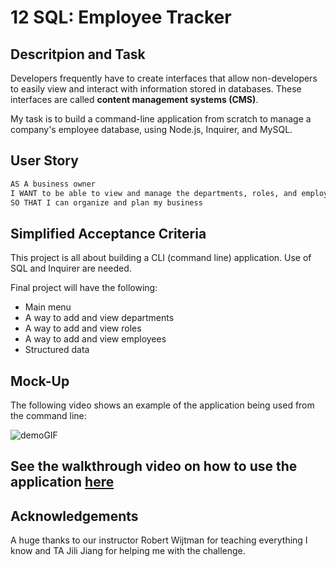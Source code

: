 # 12 SQL: Employee Tracker

## Descritpion and Task

Developers frequently have to create interfaces that allow non-developers to easily view and interact with information stored in databases. These interfaces are called **content management systems (CMS)**. 

My task is to build a command-line application from scratch to manage a company's employee database, using Node.js, Inquirer, and MySQL.

## User Story

```md
AS A business owner
I WANT to be able to view and manage the departments, roles, and employees in my company
SO THAT I can organize and plan my business
```

## Simplified Acceptance Criteria

This project is all about building a CLI (command line) application. Use of SQL and Inquirer are needed.

Final project will have the following:
* Main menu
* A way to add and view departments
* A way to add and view roles
* A way to add and view employees
* Structured data

## Mock-Up

The following video shows an example of the application being used from the command line:

![demoGIF](https://user-images.githubusercontent.com/112984208/221454677-dad21220-1cba-44ec-a2a8-3d324d48df62.gif)

## See the walkthrough video on how to use the application [here](https://drive.google.com/file/d/1amNl4z0Y-hQIDJP3dH5WSLVfzKIsiBIO/view)

## Acknowledgements
A huge thanks to our instructor Robert Wijtman for teaching everything I know and TA Jili Jiang for helping me with the challenge.

